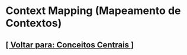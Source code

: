 # Context Mapping (Mapeamento de Contextos)



## [[ Voltar para: Conceitos Centrais ]](./conceitos-centrais.md#context-mapping)